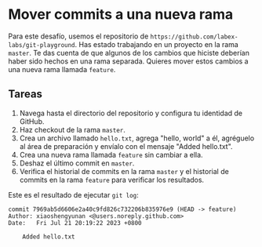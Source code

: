 # Mover commits a una nueva rama

Para este desafío, usemos el repositorio de `https://github.com/labex-labs/git-playground`. Has estado trabajando en un proyecto en la rama `master`. Te das cuenta de que algunos de los cambios que hiciste deberían haber sido hechos en una rama separada. Quieres mover estos cambios a una nueva rama llamada `feature`.

## Tareas

1. Navega hasta el directorio del repositorio y configura tu identidad de GitHub.
2. Haz checkout de la rama `master`.
3. Crea un archivo llamado `hello.txt`, agrega "hello, world" a él, agréguelo al área de preparación y envíalo con el mensaje "Added hello.txt".
4. Crea una nueva rama llamada `feature` sin cambiar a ella.
5. Deshaz el último commit en `master`.
6. Verifica el historial de commits en la rama `master` y el historial de commits en la rama `feature` para verificar los resultados.

Este es el resultado de ejecutar `git log`:

```shell
commit 7969ab5d6606e2a40c9fd826c732206b835976e9 (HEAD -> feature)
Author: xiaoshengyunan <@users.noreply.github.com>
Date:   Fri Jul 21 20:19:22 2023 +0800

    Added hello.txt
```
